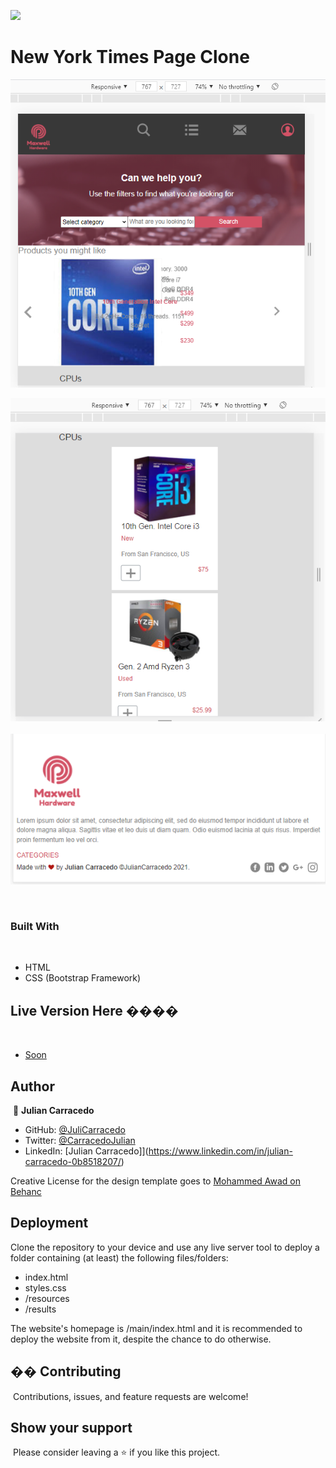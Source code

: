 ![](https://img.shields.io/badge/Microverse-blueviolet)
​
# New York Times Page Clone

​![Online Store](https://github.com/JuliCarracedo/HTML-CSS-Capstone/blob/baseDesign/snapshots/Header%26Carousel.PNG)

![Online Store](https://github.com/JuliCarracedo/HTML-CSS-Capstone/blob/baseDesign/snapshots/Categories.PNG)
​
![Online Store](https://github.com/JuliCarracedo/HTML-CSS-Capstone/blob/baseDesign/snapshots/Footer.PNG)


​
### Built With
​
- HTML
- CSS (Bootstrap Framework)
​
## Live Version Here ����️
​
- [Soon]()
​
## Author
​
👤 **Julian Carracedo**
​
- GitHub: [@JuliCarracedo](https://github.com/JuliCarracedo)
- Twitter: [@CarracedoJulian](https://twitter.com/CarracedoJulian)
- LinkedIn: [Julian Carracedo]](https://www.linkedin.com/in/julian-carracedo-0b8518207/)

Creative License for the design template goes to [Mohammed Awad on Behanc](https://www.behance.net/M_Awad)

## Deployment
Clone the repository to your device and use any live server tool to deploy a folder containing (at least) the following files/folders:

- index.html
- styles.css
- /resources
- /results

The website's homepage is /main/index.html  and it is recommended to deploy the website from it, despite the chance to do otherwise.
​
## �� Contributing
​
Contributions, issues, and feature requests are welcome!
​
​
## Show your support
​
Please consider leaving a ⭐️ if you like this project.
​
